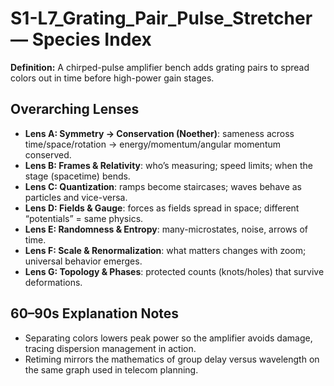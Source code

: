 # S1-L7_Grating_Pair_Pulse_Stretcher — Species Index
**Definition:** A chirped-pulse amplifier bench adds grating pairs to spread colors out in time before high-power gain stages.

## Overarching Lenses

- **Lens A: Symmetry -> Conservation (Noether)**: sameness across time/space/rotation → energy/momentum/angular momentum conserved.
- **Lens B: Frames & Relativity**: who’s measuring; speed limits; when the stage (spacetime) bends.
- **Lens C: Quantization**: ramps become staircases; waves behave as particles and vice-versa.
- **Lens D: Fields & Gauge**: forces as fields spread in space; different “potentials” = same physics.
- **Lens E: Randomness & Entropy**: many-microstates, noise, arrows of time.
- **Lens F: Scale & Renormalization**: what matters changes with zoom; universal behavior emerges.
- **Lens G: Topology & Phases**: protected counts (knots/holes) that survive deformations.

## 60–90s Explanation Notes
- Separating colors lowers peak power so the amplifier avoids damage, tracing dispersion management in action.
- Retiming mirrors the mathematics of group delay versus wavelength on the same graph used in telecom planning.
